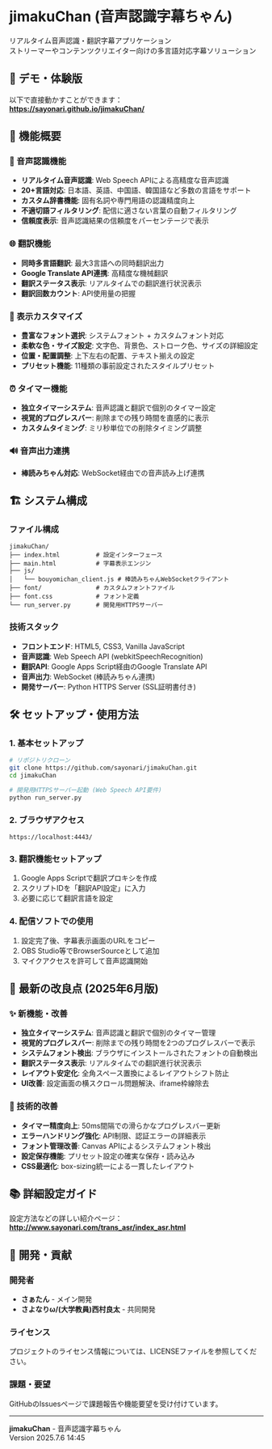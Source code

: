 # jimakuChan (音声認識字幕ちゃん)

リアルタイム音声認識・翻訳字幕アプリケーション  
ストリーマーやコンテンツクリエイター向けの多言語対応字幕ソリューション

## 🚀 デモ・体験版

以下で直接動かすことができます：  
**https://sayonari.github.io/jimakuChan/**

## 📖 機能概要

### 🎤 音声認識機能
- **リアルタイム音声認識**: Web Speech APIによる高精度な音声認識
- **20+言語対応**: 日本語、英語、中国語、韓国語など多数の言語をサポート
- **カスタム辞書機能**: 固有名詞や専門用語の認識精度向上
- **不適切語フィルタリング**: 配信に適さない言葉の自動フィルタリング
- **信頼度表示**: 音声認識結果の信頼度をパーセンテージで表示

### 🌐 翻訳機能
- **同時多言語翻訳**: 最大3言語への同時翻訳出力
- **Google Translate API連携**: 高精度な機械翻訳
- **翻訳ステータス表示**: リアルタイムでの翻訳進行状況表示
- **翻訳回数カウント**: API使用量の把握

### 🎨 表示カスタマイズ
- **豊富なフォント選択**: システムフォント + カスタムフォント対応
- **柔軟な色・サイズ設定**: 文字色、背景色、ストローク色、サイズの詳細設定
- **位置・配置調整**: 上下左右の配置、テキスト揃えの設定
- **プリセット機能**: 11種類の事前設定されたスタイルプリセット

### ⏰ タイマー機能
- **独立タイマーシステム**: 音声認識と翻訳で個別のタイマー設定
- **視覚的プログレスバー**: 削除までの残り時間を直感的に表示
- **カスタムタイミング**: ミリ秒単位での削除タイミング調整

### 🔊 音声出力連携
- **棒読みちゃん対応**: WebSocket経由での音声読み上げ連携

## 🏗️ システム構成

### ファイル構成
```
jimakuChan/
├── index.html          # 設定インターフェース
├── main.html           # 字幕表示エンジン
├── js/
│   └── bouyomichan_client.js # 棒読みちゃんWebSocketクライアント
├── font/               # カスタムフォントファイル
├── font.css            # フォント定義
└── run_server.py       # 開発用HTTPSサーバー
```

### 技術スタック
- **フロントエンド**: HTML5, CSS3, Vanilla JavaScript
- **音声認識**: Web Speech API (webkitSpeechRecognition)
- **翻訳API**: Google Apps Script経由のGoogle Translate API
- **音声出力**: WebSocket (棒読みちゃん連携)
- **開発サーバー**: Python HTTPS Server (SSL証明書付き)

## 🛠️ セットアップ・使用方法

### 1. 基本セットアップ
```bash
# リポジトリクローン
git clone https://github.com/sayonari/jimakuChan.git
cd jimakuChan

# 開発用HTTPSサーバー起動 (Web Speech API要件)
python run_server.py
```

### 2. ブラウザアクセス
```
https://localhost:4443/
```

### 3. 翻訳機能セットアップ
1. Google Apps Scriptで翻訳プロキシを作成
2. スクリプトIDを「翻訳API設定」に入力
3. 必要に応じて翻訳言語を設定

### 4. 配信ソフトでの使用
1. 設定完了後、字幕表示画面のURLをコピー
2. OBS Studio等でBrowserSourceとして追加
3. マイクアクセスを許可して音声認識開始

## 🎯 最新の改良点 (2025年6月版)

### ✨ 新機能・改善
- **独立タイマーシステム**: 音声認識と翻訳で個別のタイマー管理
- **視覚的プログレスバー**: 削除までの残り時間を2つのプログレスバーで表示
- **システムフォント検出**: ブラウザにインストールされたフォントの自動検出
- **翻訳ステータス表示**: リアルタイムでの翻訳進行状況表示
- **レイアウト安定化**: 全角スペース置換によるレイアウトシフト防止
- **UI改善**: 設定画面の横スクロール問題解決、iframe枠線除去

### 🔧 技術的改善
- **タイマー精度向上**: 50ms間隔での滑らかなプログレスバー更新
- **エラーハンドリング強化**: API制限、認証エラーの詳細表示
- **フォント管理改善**: Canvas APIによるシステムフォント検出
- **設定保存機能**: プリセット設定の確実な保存・読み込み
- **CSS最適化**: box-sizing統一による一貫したレイアウト

## 📚 詳細設定ガイド

設定方法などの詳しい紹介ページ：  
**http://www.sayonari.com/trans_asr/index_asr.html**

## 🤝 開発・貢献

### 開発者
- **さぁたん** - メイン開発
- **さよなりω/(大学教員)西村良太** - 共同開発

### ライセンス
プロジェクトのライセンス情報については、LICENSEファイルを参照してください。

### 課題・要望
GitHubのIssuesページで課題報告や機能要望を受け付けています。

---

**jimakuChan** - 音声認識字幕ちゃん  
Version 2025.7.6 14:45

